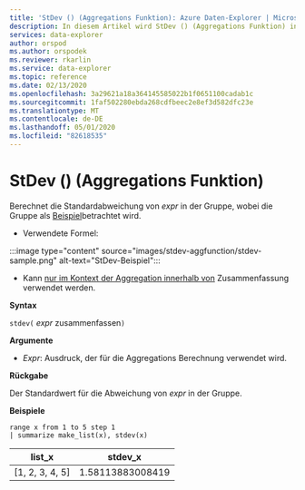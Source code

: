 ```yaml
---
title: 'StDev () (Aggregations Funktion): Azure Daten-Explorer | Microsoft-Dokumentation'
description: In diesem Artikel wird StDev () (Aggregations Funktion) in Azure Daten-Explorer beschrieben.
services: data-explorer
author: orspod
ms.author: orspodek
ms.reviewer: rkarlin
ms.service: data-explorer
ms.topic: reference
ms.date: 02/13/2020
ms.openlocfilehash: 3a29621a18a364145585022b1f0651100cadab1c
ms.sourcegitcommit: 1faf502280ebda268cdfbeec2e8ef3d582dfc23e
ms.translationtype: MT
ms.contentlocale: de-DE
ms.lasthandoff: 05/01/2020
ms.locfileid: "82618535"
---
```

# <a name="stdev-aggregation-function"></a>StDev () (Aggregations Funktion)

Berechnet die Standardabweichung von *expr* in der Gruppe, wobei die Gruppe als [Beispiel](https://en.wikipedia.org/wiki/Sample_%28statistics%29)betrachtet wird. 

* Verwendete Formel:

:::image type="content" source="images/stdev-aggfunction/stdev-sample.png" alt-text="StDev-Beispiel":::

* Kann [nur im Kontext der Aggregation innerhalb von](summarizeoperator.md) Zusammenfassung verwendet werden.

**Syntax**

`stdev(` *expr* zusammenfassen`)`

**Argumente**

* *Expr*: Ausdruck, der für die Aggregations Berechnung verwendet wird. 

**Rückgabe**

Der Standardwert für die Abweichung von *expr* in der Gruppe.
 
**Beispiele**

```kusto
range x from 1 to 5 step 1
| summarize make_list(x), stdev(x)

```

|list_x|stdev_x|
|---|---|
|[1, 2, 3, 4, 5]|1.58113883008419|